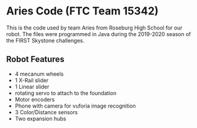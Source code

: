 # Aries Code (FTC Team 15342)
This is the code used by team Aries from Roseburg High School for our robot. The files were programmed in Java during the 2019-2020 season of the FIRST Skystone challenges.

## Robot Features
* 4 mecanum wheels
* 1 X-Rail slider
* 1 Linear slider
* rotating servo to attach to the foundation
* Motor encoders
* Phone with camera for vuforia image recognition
* 3 Color/Distance sensors
* Two expansion hubs
